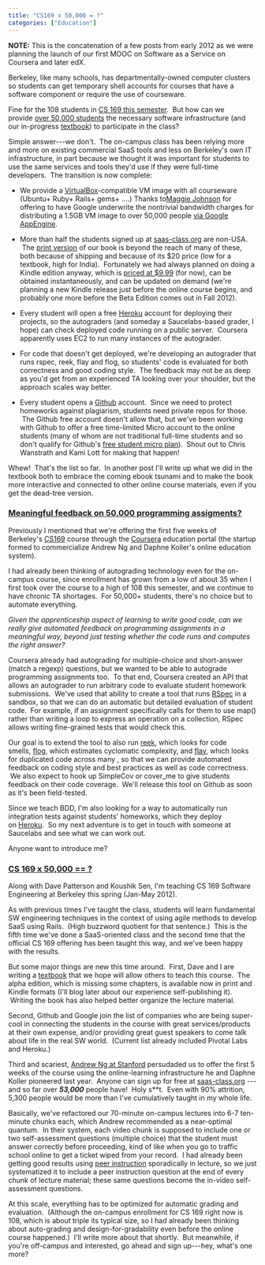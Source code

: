 ```yaml
---
title: "CS169 x 50,000 = ?"
categories: ["Education"]
---
```


**NOTE:** This is the concatenation of a few posts from early 2012 as
we were planning the launch of our first MOOC on Software as a Service
on Coursera and later edX.


Berkeley, like many schools, has departmentally-owned computer clusters so students can get temporary shell accounts for courses that have a software component or require the use of courseware.

Fine for the 108 students in [CS 169 this semester](http://www-inst.eecs.berkeley.edu/~cs169/sp12).  But how can we provide [over 50,000 students](http://saas-class.org/) the necessary software infrastructure (and our in-progress [textbook](http://saasbook.info/)) to participate in the class?

Simple answer---we don't.  The on-campus class has been relying more and more on existing commercial SaaS tools and less on Berkeley's own IT infrastructure, in part because we thought it was important for students to use the same services and tools they'd use if they were full-time developers.  The transition is now complete:

-   We provide a [VirtualBox](http://virtualbox.org/)-compatible VM image with all courseware (Ubuntu+ Ruby+ Rails+ gems+ ....) Thanks to[Maggie Johnson](http://sites.google.caom/site/facultysummit2010/speakers) for offering to have Google underwrite the nontrivial bandwidth charges for distributing a 1.5GB VM image to over 50,000 people [via Google AppEngine](http://saasbook.appspot.com/).

-   More than half the students signed up at [saas-class.org](http://saas-class.org/) are non-USA.  The [print version](http://createspace.com/3727664) of our book is beyond the reach of many of these, both because of shipping and because of its $20 price (low for a textbook, high for India).  Fortunately we had always planned on doing a Kindle edition anyway, which is [priced at $9.99](http://www.amazon.com/dp/B006WU5G4C) (for now), can be obtained instantaneously, and can be updated on demand (we're planning a new Kindle release just before the online course begins, and probably one more before the Beta Edition comes out in Fall 2012).

-   Every student will open a free [Heroku](http://heroku.com/) account for deploying their projects, so the autograders (and someday a Saucelabs-based grader, I hope) can check deployed code running on a public server.  Coursera apparently uses EC2 to run many instances of the autograder.

-   For code that doesn't get deployed, we're developing an autograder that runs rspec, reek, flay and flog, so students' code is evaluated for both correctness and good coding style.  The feedback may not be as deep as you'd get from an experienced TA looking over your shoulder, but the approach scales way better.

-   Every student opens a [Github](http://github.com/) account.  Since we need to protect homeworks against plagiarism, students need private repos for those.  The Github free account doesn't allow that, but we've been working with Github to offer a free time-limited Micro account to the online students (many of whom are not traditional full-time students and so don't qualify for Github's [free student micro plan](http://github.com/edu)).  Shout out to Chris Wanstrath and Kami Lott for making that happen!

Whew!  That's the list so far.  In another post I'll write up what we did in the textbook both to embrace the coming ebook tsunami and to make the book more interactive and connected to other online course materials, even if you get the dead-tree version.


### [Meaningful feedback on 50,000 programming assigments?](http://armandofox.blogspot.com/2012/01/meaningful-feedback-on-50000.html)

Previously I mentioned that we're offering the first five weeks of Berkeley's [CS169](http://www-inst.eecs.berkeley.edu/~cs169/sp12) course through the [Coursera](http://coursera.com/) education portal (the startup formed to commercialize Andrew Ng and Daphne Koller's online education system).

I had already been thinking of autograding technology even for the on-campus course, since enrollment has grown from a low of about 35 when I first took over the course to a high of 108 this semester, and we continue to have chronic TA shortages.  For 50,000+ students, there's no choice but to automate everything.

*Given the apprenticeship aspect of learning to write good code, can we really give automated feedback on programming assignments in a meaningful way, beyond just testing whether the code runs and computes the right answer?*

Coursera already had autograding for multiple-choice and short-answer (match a regexp) questions, but we wanted to be able to autograde programming assignments too.  To that end, Coursera created an API that allows an autograder to run arbitrary code to evaluate student homework submissions.  We've used that ability to create a tool that runs [RSpec](http://rspec.info/) in a sandbox, so that we can do an automatic but detailed evaluation of student code.  For example, if an assignment specifically calls for them to use map() rather than writing a loop to express an operation on a collection, RSpec allows writing fine-grained tests that would check this.

Our goal is to extend the tool to also run [reek](https://github.com/kevinrutherford/reek/wiki), which looks for code smells, [flog](http://ruby.sadi.st/Ruby_Sadist.html), which estimates cyclomatic complexity, and [flay](http://ruby.sadi.st/Ruby_Sadist.html), which looks for duplicated code across many , so that we can provide automated feedback on coding style and best practices as well as code correctness.  We also expect to hook up SimpleCov or cover_me to give students feedback on their code coverage.  We'll release this tool on Github as soon as it's been field-tested.

Since we teach BDD, I'm also looking for a way to automatically run integration tests against students' homeworks, which they deploy on [Heroku](http://heroku.com/).  So my next adventure is to get in touch with someone at Saucelabs and see what we can work out.

Anyone want to introduce me?


### [CS 169 x 50,000 == ?](http://armandofox.blogspot.com/2012/01/cs-169-x-50000.html)

Along with Dave Patterson and Koushik Sen, I'm teaching CS 169 Software Engineering at Berkeley this spring (Jan-May 2012).

As with previous times I've taught the class, students will learn fundamental SW engineering techniques in the context of using agile methods to develop SaaS using Rails.  (High buzzword quotient for that sentence.)  This is the fifth time we've done a SaaS-oriented class and the second time that the official CS 169 offering has been taught this way, and we've been happy with the results.

But some major things are new this time around.  First, Dave and I are writing a [textbook](http://saasbook.info/) that we hope will allow others to teach this course.  The alpha edition, which is missing some chapters, is available now in print and Kindle formats (I'll blog later about our experience self-publishing it).  Writing the book has also helped better organize the lecture material.

Second, Github and Google join the list of companies who are being super-cool in connecting the students in the course with great services/products at their own expense, and/or providing great guest speakers to come talk about life in the real SW world.  (Current list already included Pivotal Labs and Heroku.)

Third and scariest, [Andrew Ng at Stanford](http://www.cs.stanford.edu/~ang) persudaded us to offer the first 5 weeks of the course using the online-learning infrastructure he and Daphne Koller pioneered last year.  Anyone can sign up for free at [saas-class.org](http://saas-class.org/) ---and so far over ***53,000*** people have!  Holy s**t.  Even with 90% attrition, 5,300 people would be more than I've cumulatively taught in my whole life.

Basically, we've refactored our 70-minute on-campus lectures into 6-7 ten-minute chunks each, which Andrew recommended as a near-optimal quantum.  In their system, each video chunk is supposed to include one or two self-assessment questions (multiple choice) that the student must answer correctly before proceeding, kind of like when you go to traffic school online to get a ticket wiped from your record.  I had already been getting good results using [peer instruction](http://mazur.harvard.edu/research/detailspage.php?rowid=8) sporadically in lecture, so we just systematized it to include a peer instruction question at the end of every chunk of lecture material; these same questions become the in-video self-assessment questions.

At this scale, everything has to be optimized for automatic grading and evaluation.  (Although the on-campus enrollment for CS 169 right now is 108, which is about triple its typical size, so I had already been thinking about auto-grading and design-for-gradability even before the online course happened.)  I'll write more about that shortly.  But meanwhile, if you're off-campus and interested, go ahead and sign up---hey, what's one more?
